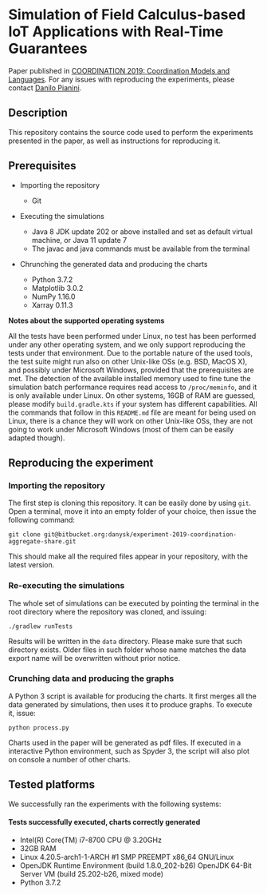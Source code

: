 # Simulation of Field Calculus-based IoT Applications with Real-Time Guarantees

Paper published in [COORDINATION 2019: Coordination Models and Languages](https://link.springer.com/chapter/10.1007/978-3-030-22397-7_4/). For any issues with reproducing the experiments, please contact [Danilo Pianini](mailto:danilo.pianini@unibo.it).


## Description

This repository contains the source code used to perform the experiments presented in the paper, as well as instructions for reproducing it.


## Prerequisites

* Importing the repository
    - Git

* Executing the simulations
    - Java 8 JDK update 202 or above installed and set as default virtual machine, or Java 11 update 7
    - The javac and java commands must be available from the terminal

* Chrunching the generated data and producing the charts
    - Python 3.7.2
    - Matplotlib 3.0.2
    - NumPy 1.16.0
    - Xarray 0.11.3

**Notes about the supported operating systems**

All the tests have been performed under Linux, no test has been performed under any other operating system, and we only support reproducing the tests under that environment.
Due to the portable nature of the used tools, the test suite might run also on other Unix-like OSs (e.g. BSD, MacOS X), and possibly under Microsoft Windows, provided that the prerequisites are met.
The detection of the available installed memory used to fine tune the simulation batch performance requires read access to `/proc/meminfo`, and it is only available under Linux.
On other systems, 16GB of RAM are guessed, please modify `build.gradle.kts` if your system has different capabilities.
All the commands that follow in this `README.md` file are meant for being used on Linux, there is a chance they will work on other Unix-like OSs, they are not going to work under Microsoft Windows (most of them can be easily adapted though).


## Reproducing the experiment


### Importing the repository

The first step is cloning this repository. It can be easily done by using `git`. Open a terminal, move it into an empty folder of your choice, then issue the following command:

``git clone git@bitbucket.org:danysk/experiment-2019-coordination-aggregate-share.git``

This should make all the required files appear in your repository, with the latest version.

### Re-executing the simulations

The whole set of simulations can be executed by pointing the terminal in the root directory where the repository was cloned, and issuing:

``./gradlew runTests``

Results will be written in the `data` directory.
Please make sure that such directory exists.
Older files in such folder whose name matches the data export name will be overwritten without prior notice.

### Crunching data and producing the graphs

A Python 3 script is available for producing the charts.
It first merges all the data generated by simulations, then uses it to produce graphs.
To execute it, issue:

``python process.py``

Charts used in the paper will be generated as pdf files.
If executed in a interactive Python environment, such as Spyder 3, the script will also plot on console a number of other charts.

## Tested platforms

We successfully ran the experiments with the following systems:

#### Tests successfully executed, charts correctly generated

  * Intel(R) Core(TM) i7-8700 CPU @ 3.20GHz
  * 32GB RAM
  * Linux 4.20.5-arch1-1-ARCH #1 SMP PREEMPT x86_64 GNU/Linux
  * OpenJDK Runtime Environment (build 1.8.0_202-b26) OpenJDK 64-Bit Server VM (build 25.202-b26, mixed mode)
  * Python 3.7.2
